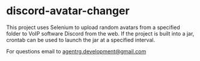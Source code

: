 # discord-avatar-changer
This project uses Selenium to upload random avatars from a specified folder to VoIP software Discord from the web.
If the project is built into a jar, crontab can be used to launch the jar at a specified interval.


For questions email to agentrg.development@gmail.com 
